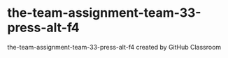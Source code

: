 # the-team-assignment-team-33-press-alt-f4
the-team-assignment-team-33-press-alt-f4 created by GitHub Classroom
